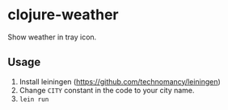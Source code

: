 # clojure-weather

Show weather in tray icon.

## Usage
1) Install leiningen (https://github.com/technomancy/leiningen)
2) Change `CITY` constant in the code to your city name.
3) `lein run`

